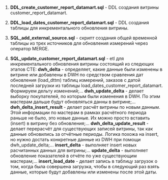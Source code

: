 1. **DDL_create_customer_report_datamart.sql** - DDL создания витрины customer_report_datamart.

2. **DDL_load_dates_customer_report_datamart.sql** - DDL создания таблицы для инкрементального обновления витрины.

3. **SQL_add_external_source.sql** - скрипт создания общей временной таблицы из трех источников для обновления измерений через оператор MERGE.

4. **SQL_update_customer_report_datamart.sql** - etl для инкрементального обновления витрины состоящий из следющих этапов СТЕ:
   **dwh_delta** - определяет, какие данные были изменены в витрине или добавлены в DWH по средством сравления дат обновления (load_dttm) таблиц измерений, заказов с датой последней загрузки из таблицы load_dates_customer_report_datamart. Формируем дельту изменений;...
   **dwh_update_delta** - делает выборку покупателей, по которым были изменения в DWH. По этим мастерам дальше будут обновляться данны в витрине;...
  **dwh_delta_insert_result** - делает расчёт витрины по новым данным. Этой информации по мастерам в рамках расчётного периода раньше не было, это новые данные. Их можно просто вставить (insert) в витрину без обновления;...
  **dwh_delta_update_result** - делает перерасчёт для существующих записей витрины, так как данные обновились за отчётные периоды. Логика похожа на insert, но нужно достать конкретные данные из DWH при помощи dwh_update_delta;...
  **insert_delta** - выполняет insert новых расчитанных данных для витрины;...
  **update_delta** - выполняет обновление показателей в отчёте по уже существующим мастерам;...
  **insert_load_date** - делает запись в таблицу загрузок о том, когда была совершена загрузка, чтобы в следующий раз взять данные, которые будут добавлены или изменены после этой даты.
